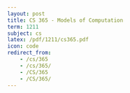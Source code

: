 ```yaml
---
layout: post
title: CS 365 - Models of Computation
term: 1211
subject: cs
latex: /pdf/1211/cs365.pdf
icon: code
redirect_from:
    - /cs/365
    - /cs/365/
    - /CS/365
    - /CS/365/
---
```

